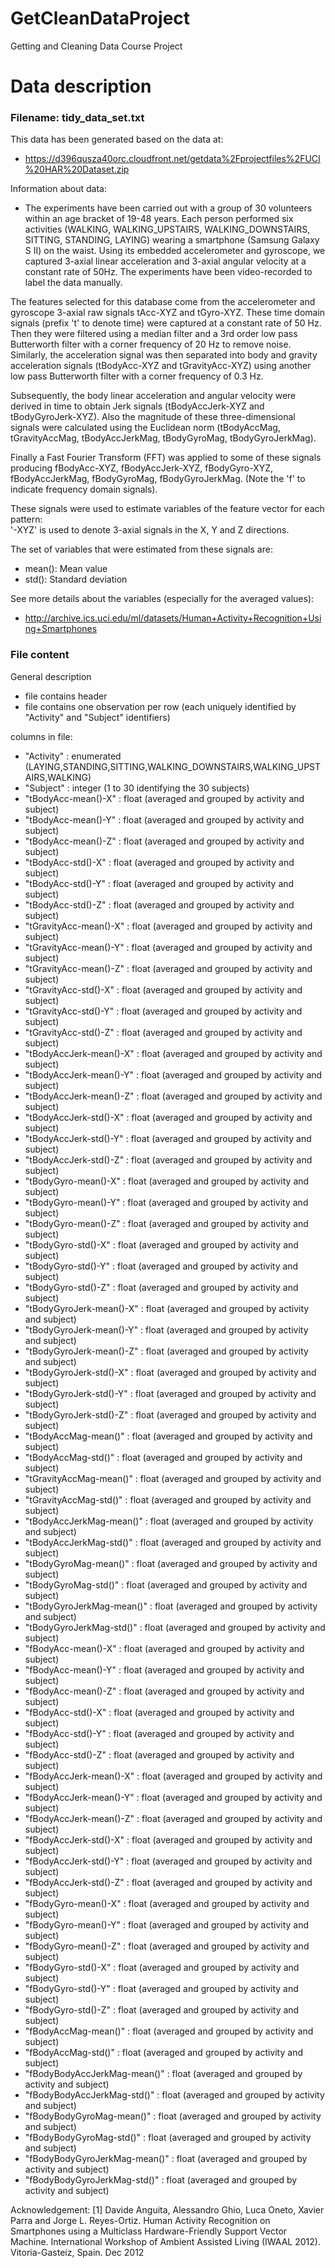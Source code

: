 # GetCleanDataProject
Getting and Cleaning Data Course Project

# Data description 

### Filename: tidy_data_set.txt

This data has been generated based on the data at:
* https://d396qusza40orc.cloudfront.net/getdata%2Fprojectfiles%2FUCI%20HAR%20Dataset.zip

Information about data:
* The experiments have been carried out with a group of 30 volunteers within an age bracket of 19-48 years. Each person performed six activities (WALKING, WALKING_UPSTAIRS, WALKING_DOWNSTAIRS, SITTING, STANDING, LAYING) wearing a smartphone (Samsung Galaxy S II) on the waist. Using its embedded accelerometer and gyroscope, we captured 3-axial linear acceleration and 3-axial angular velocity at a constant rate of 50Hz. The experiments have been video-recorded to label the data manually.

The features selected for this database come from the accelerometer and gyroscope 3-axial raw signals tAcc-XYZ and tGyro-XYZ. These time domain signals (prefix 't' to denote time) were captured at a constant rate of 50 Hz. Then they were filtered using a median filter and a 3rd order low pass Butterworth filter with a corner frequency of 20 Hz to remove noise. Similarly, the acceleration signal was then separated into body and gravity acceleration signals (tBodyAcc-XYZ and tGravityAcc-XYZ) using another low pass Butterworth filter with a corner frequency of 0.3 Hz. 

Subsequently, the body linear acceleration and angular velocity were derived in time to obtain Jerk signals (tBodyAccJerk-XYZ and tBodyGyroJerk-XYZ). Also the magnitude of these three-dimensional signals were calculated using the Euclidean norm (tBodyAccMag, tGravityAccMag, tBodyAccJerkMag, tBodyGyroMag, tBodyGyroJerkMag). 

Finally a Fast Fourier Transform (FFT) was applied to some of these signals producing fBodyAcc-XYZ, fBodyAccJerk-XYZ, fBodyGyro-XYZ, fBodyAccJerkMag, fBodyGyroMag, fBodyGyroJerkMag. (Note the 'f' to indicate frequency domain signals). 

These signals were used to estimate variables of the feature vector for each pattern:  
'-XYZ' is used to denote 3-axial signals in the X, Y and Z directions.

The set of variables that were estimated from these signals are: 
* mean(): Mean value
* std(): Standard deviation

See more details about the variables (especially for the averaged values):
* http://archive.ics.uci.edu/ml/datasets/Human+Activity+Recognition+Using+Smartphones

### File content 

General description
* file contains header
* file contains one observation per row (each uniquely identified by "Activity" and "Subject" identifiers)

columns in file:
* "Activity" : enumerated (LAYING,STANDING,SITTING,WALKING_DOWNSTAIRS,WALKING_UPSTAIRS,WALKING)
* "Subject"  : integer (1 to 30 identifying the 30 subjects)
* "tBodyAcc-mean()-X" : float (averaged and grouped by activity and subject)
* "tBodyAcc-mean()-Y" : float (averaged and grouped by activity and subject)
* "tBodyAcc-mean()-Z" : float (averaged and grouped by activity and subject)
* "tBodyAcc-std()-X" : float (averaged and grouped by activity and subject)
* "tBodyAcc-std()-Y" : float (averaged and grouped by activity and subject)
* "tBodyAcc-std()-Z" : float (averaged and grouped by activity and subject)
* "tGravityAcc-mean()-X" : float (averaged and grouped by activity and subject)
* "tGravityAcc-mean()-Y" : float (averaged and grouped by activity and subject)
* "tGravityAcc-mean()-Z" : float (averaged and grouped by activity and subject)
* "tGravityAcc-std()-X" : float (averaged and grouped by activity and subject)
* "tGravityAcc-std()-Y" : float (averaged and grouped by activity and subject)
* "tGravityAcc-std()-Z" : float (averaged and grouped by activity and subject)
* "tBodyAccJerk-mean()-X" : float (averaged and grouped by activity and subject)
* "tBodyAccJerk-mean()-Y" : float (averaged and grouped by activity and subject)
* "tBodyAccJerk-mean()-Z" : float (averaged and grouped by activity and subject)
* "tBodyAccJerk-std()-X" : float (averaged and grouped by activity and subject)
* "tBodyAccJerk-std()-Y" : float (averaged and grouped by activity and subject)
* "tBodyAccJerk-std()-Z" : float (averaged and grouped by activity and subject)
* "tBodyGyro-mean()-X" : float (averaged and grouped by activity and subject)
* "tBodyGyro-mean()-Y" : float (averaged and grouped by activity and subject)
* "tBodyGyro-mean()-Z" : float (averaged and grouped by activity and subject)
* "tBodyGyro-std()-X" : float (averaged and grouped by activity and subject)
* "tBodyGyro-std()-Y" : float (averaged and grouped by activity and subject)
* "tBodyGyro-std()-Z" : float (averaged and grouped by activity and subject)
* "tBodyGyroJerk-mean()-X" : float (averaged and grouped by activity and subject)
* "tBodyGyroJerk-mean()-Y" : float (averaged and grouped by activity and subject)
* "tBodyGyroJerk-mean()-Z" : float (averaged and grouped by activity and subject)
* "tBodyGyroJerk-std()-X" : float (averaged and grouped by activity and subject)
* "tBodyGyroJerk-std()-Y" : float (averaged and grouped by activity and subject)
* "tBodyGyroJerk-std()-Z" : float (averaged and grouped by activity and subject)
* "tBodyAccMag-mean()" : float (averaged and grouped by activity and subject)
* "tBodyAccMag-std()" : float (averaged and grouped by activity and subject)
* "tGravityAccMag-mean()" : float (averaged and grouped by activity and subject)
* "tGravityAccMag-std()" : float (averaged and grouped by activity and subject)
* "tBodyAccJerkMag-mean()" : float (averaged and grouped by activity and subject)
* "tBodyAccJerkMag-std()" : float (averaged and grouped by activity and subject)
* "tBodyGyroMag-mean()" : float (averaged and grouped by activity and subject)
* "tBodyGyroMag-std()" : float (averaged and grouped by activity and subject)
* "tBodyGyroJerkMag-mean()" : float (averaged and grouped by activity and subject)
* "tBodyGyroJerkMag-std()" : float (averaged and grouped by activity and subject)
* "fBodyAcc-mean()-X" : float (averaged and grouped by activity and subject)
* "fBodyAcc-mean()-Y" : float (averaged and grouped by activity and subject)
* "fBodyAcc-mean()-Z" : float (averaged and grouped by activity and subject)
* "fBodyAcc-std()-X" : float (averaged and grouped by activity and subject)
* "fBodyAcc-std()-Y" : float (averaged and grouped by activity and subject)
* "fBodyAcc-std()-Z" : float (averaged and grouped by activity and subject)
* "fBodyAccJerk-mean()-X" : float (averaged and grouped by activity and subject)
* "fBodyAccJerk-mean()-Y" : float (averaged and grouped by activity and subject)
* "fBodyAccJerk-mean()-Z" : float (averaged and grouped by activity and subject)
* "fBodyAccJerk-std()-X" : float (averaged and grouped by activity and subject)
* "fBodyAccJerk-std()-Y" : float (averaged and grouped by activity and subject)
* "fBodyAccJerk-std()-Z" : float (averaged and grouped by activity and subject)
* "fBodyGyro-mean()-X" : float (averaged and grouped by activity and subject)
* "fBodyGyro-mean()-Y" : float (averaged and grouped by activity and subject)
* "fBodyGyro-mean()-Z" : float (averaged and grouped by activity and subject)
* "fBodyGyro-std()-X" : float (averaged and grouped by activity and subject)
* "fBodyGyro-std()-Y" : float (averaged and grouped by activity and subject)
* "fBodyGyro-std()-Z" : float (averaged and grouped by activity and subject)
* "fBodyAccMag-mean()" : float (averaged and grouped by activity and subject)
* "fBodyAccMag-std()" : float (averaged and grouped by activity and subject)
* "fBodyBodyAccJerkMag-mean()" : float (averaged and grouped by activity and subject)
* "fBodyBodyAccJerkMag-std()" : float (averaged and grouped by activity and subject)
* "fBodyBodyGyroMag-mean()" : float (averaged and grouped by activity and subject)
* "fBodyBodyGyroMag-std()" : float (averaged and grouped by activity and subject)
* "fBodyBodyGyroJerkMag-mean()" : float (averaged and grouped by activity and subject)
* "fBodyBodyGyroJerkMag-std()" : float (averaged and grouped by activity and subject)

Acknowledgement:
[1] Davide Anguita, Alessandro Ghio, Luca Oneto, Xavier Parra and Jorge L. Reyes-Ortiz. Human Activity Recognition on Smartphones using a Multiclass Hardware-Friendly Support Vector Machine. International Workshop of Ambient Assisted Living (IWAAL 2012). Vitoria-Gasteiz, Spain. Dec 2012

